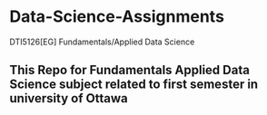 # Data-Science-Assignments
DTI5126[EG] Fundamentals/Applied Data Science 
## This Repo for Fundamentals Applied Data Science  subject related to first semester in university of Ottawa
